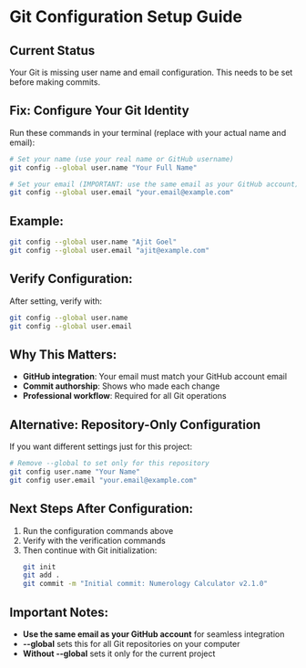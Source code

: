 # Git Configuration Setup Guide

## Current Status
Your Git is missing user name and email configuration. This needs to be set before making commits.

## Fix: Configure Your Git Identity

Run these commands in your terminal (replace with your actual name and email):

```bash
# Set your name (use your real name or GitHub username)
git config --global user.name "Your Full Name"

# Set your email (IMPORTANT: use the same email as your GitHub account)
git config --global user.email "your.email@example.com"
```

## Example:
```bash
git config --global user.name "Ajit Goel"
git config --global user.email "ajit@example.com"
```

## Verify Configuration:
After setting, verify with:
```bash
git config --global user.name
git config --global user.email
```

## Why This Matters:
- **GitHub integration**: Your email must match your GitHub account email
- **Commit authorship**: Shows who made each change
- **Professional workflow**: Required for all Git operations

## Alternative: Repository-Only Configuration
If you want different settings just for this project:
```bash
# Remove --global to set only for this repository
git config user.name "Your Name"
git config user.email "your.email@example.com"
```

## Next Steps After Configuration:
1. Run the configuration commands above
2. Verify with the verification commands
3. Then continue with Git initialization:
   ```bash
   git init
   git add .
   git commit -m "Initial commit: Numerology Calculator v2.1.0"
   ```

## Important Notes:
- **Use the same email as your GitHub account** for seamless integration
- **--global** sets this for all Git repositories on your computer
- **Without --global** sets it only for the current project